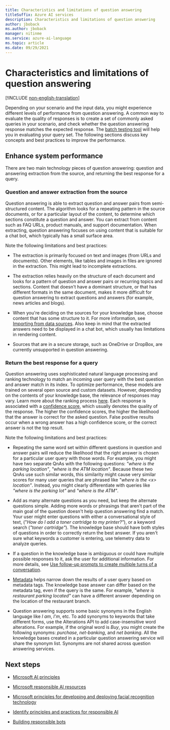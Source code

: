 ```yaml
---
title: Characteristics and limitations of question answering
titleSuffix: Azure AI services
description: Characteristics and limitations of question answering
author: jboback
ms.author: jboback
manager: nitinme
ms.service: azure-ai-language
ms.topic: article
ms.date: 09/29/2021
---
```


# Characteristics and limitations of question answering

[!INCLUDE [non-english-translation](../includes/non-english-translation.md)]

Depending on your scenario and the input data, you might experience different levels of performance from question answering. A common way to evaluate the quality of responses is to create a set of commonly asked queries in your scenario, and check whether the question answering response matches the expected response. The [batch testing tool](/azure/ai-services/qnamaker/reference-tsv-format-batch-testing) will help you in evaluating your query set. The following sections discuss key concepts and best practices to improve the performance.

## Enhance system performance

There are two main technology pieces of question answering: question and answering extraction from the source, and returning the best response for a query.

### Question and answer extraction from the source

Question answering is able to extract question and answer pairs from semi-structured content. The
algorithm looks for a repeating pattern in the source documents, or for a particular layout of the content, to determine which sections constitute a question and answer. You can extract from content such as FAQ URLs, product manuals, and support documentation. When extracting, question answering focuses on using content that is suitable for a chat bot, which typically has a small surface area.

Note the following limitations and best practices:

- The extraction is primarily focused on text and images (from URLs and documents). Other elements, like tables and images in files are ignored in the extraction. This might lead to incomplete extractions.

- The extraction relies heavily on the structure of each document and looks for a pattern of question and answer pairs or recurring topics and sections. Content that doesn't have a dominant structure, or that has different formats in the same document, makes it more difficult for question answering to extract questions and answers (for example, news articles and blogs).

- When you're deciding on the sources for your knowledge base, choose content that has some structure to it. For more information, see [Importing from data sources](/azure/ai-services/qnamaker/concepts/data-sources-and-content). Also keep in mind that the extracted answers need to be displayed in a chat bot, which usually has limitations in rendering content.

- Sources that are in a secure storage, such as OneDrive or DropBox, are currently unsupported in question answering.

### Return the best response for a query

Question answering uses sophisticated natural language processing and ranking technology to match an incoming user query with the best question and answer match in its index. To optimize performance, these models are trained on several open source and custom datasets. However, depending on the contents of your knowledge base, the relevance of responses may vary. Learn more about the ranking process [here](/azure/ai-services/qnamaker/concepts/query-knowledge-base). Each response is associated with a [confidence score](/azure/ai-services/language-service/question-answering/concepts/confidence-score), which usually denotes the quality of the response. The higher the confidence scores, the higher the likelihood that the answer is correct for the asked question. False positive results occur when a wrong answer has a high confidence score, or the correct answer is not the top result.

Note the following limitations and best practices:

- Repeating the same word set within different questions in question and answer pairs will reduce the likelihood that the right answer is chosen for a particular user query with those words. For example, you might have two separate QnAs with the following questions: *"where is the parking location"*, *"where is the ATM location"*. Because these two QnAs use such similar words, this similarity might cause very similar scores for many user queries that are phrased like *\"where is the *\<x\>* location\"*. Instead, you might clearly differentiate with queries like *\"where is the parking lot\"* and *\"where is the ATM\"*. 

- Add as many alternate questions as you need, but keep the alternate questions simple. Adding more words or phrasings that aren't part of the main goal of the question doesn't help question answering
find a match. Your user might enter questions with either a conversational style of text, ("*How do I add a toner cartridge to my printer?"*), or a keyword search (*"toner cartridge"*). The knowledge base should have both styles of questions in order to correctly return the best answer. If you aren't sure what keywords a customer is entering, use telemetry data to analyze queries.

- If a question in the knowledge base is ambiguous or could have multiple possible responses to it, ask the user for additional information. For more details, see [Use follow-up prompts to create multiple turns of a conversation](/azure/ai-services/qnamaker/how-to/multi-turn).

- [Metadata](/azure/ai-services/qnamaker/how-to/edit-knowledge-base) helps narrow down the results of a user query based on metadata tags. The knowledge base answer can differ based on the metadata tag, even if the query is the same. For example, *\"where is restaurant parking located\"* can have a different answer depending on the location of the restaurant branch.

- Question answering supports some basic synonyms in the English language like *I am*, *I'm*, etc. To add synonyms to keywords that take different forms, use the Alterations API to add case-insensitive word alterations. For example, if the original word is *Buy*, you might create the following synonyms: *purchase*, *net-banking*, and *net banking*. All the knowledge bases created in a particular question answering service will share the synonym list. Synonyms are not shared across question answering services.

## Next steps

* [Microsoft AI principles](https://www.microsoft.com/ai/responsible-ai)

* [Microsoft responsible AI resources](https://www.microsoft.com/ai/responsible-ai-resources)

* [Microsoft principles for developing and deploying facial recognition technology](https://blogs.microsoft.com/wp-content/uploads/prod/sites/5/2018/12/MSFT-Principles-on-Facial-Recognition.pdf)

* [Identify principles and practices for responsible AI](/training/paths/responsible-ai-business-principles/)

* [Building responsible bots](https://www.microsoft.com/research/uploads/prod/2018/11/Bot_Guidelines_Nov_2018.pdf)
